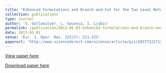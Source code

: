 ```yaml
---
title: "Enhanced Formulations and Branch-and-Cut for the Two Level Network Design Problem with Transition Facilities"
collection: publications
type: journal
author: 'S. Gollowitzer, L. Gouveia, I. Ljubić'
permalink: /publication/2013-01-01-enhanced-formulations-and-branch-and-cut-for-the-two-level-network-design-problem-with-transition-facilities
date: 2013-01-01
venue: 'Eur. J. Oper. Res. 225(2): 211-222'
paperurl: 'http://www.sciencedirect.com/science/article/pii/S0377221712007199'
---
```

[View paper here](http://www.sciencedirect.com/science/article/pii/S0377221712007199)

[Download paper here]({{site.url}}/docs/publications/TLNDF-EJOR.pdf)
